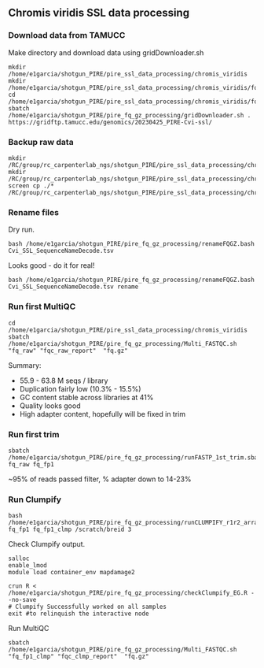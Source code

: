 ## Chromis viridis SSL data processing

### Download data from TAMUCC

Make directory and download data using gridDownloader.sh

```
mkdir /home/e1garcia/shotgun_PIRE/pire_ssl_data_processing/chromis_viridis
mkdir /home/e1garcia/shotgun_PIRE/pire_ssl_data_processing/chromis_viridis/fq_raw
cd /home/e1garcia/shotgun_PIRE/pire_ssl_data_processing/chromis_viridis/fq_raw
sbatch /home/e1garcia/shotgun_PIRE/pire_fq_gz_processing/gridDownloader.sh . https://gridftp.tamucc.edu/genomics/20230425_PIRE-Cvi-ssl/
```

### Backup raw data

```
mkdir /RC/group/rc_carpenterlab_ngs/shotgun_PIRE/pire_ssl_data_processing/chromis_viridis
mkdir /RC/group/rc_carpenterlab_ngs/shotgun_PIRE/pire_ssl_data_processing/chromis_viridis/fq_raw
screen cp ./* /RC/group/rc_carpenterlab_ngs/shotgun_PIRE/pire_ssl_data_processing/chromis_viridis/fq_raw
```

### Rename files

Dry run.

```
bash /home/e1garcia/shotgun_PIRE/pire_fq_gz_processing/renameFQGZ.bash Cvi_SSL_SequenceNameDecode.tsv
```

Looks good - do it for real!

```
bash /home/e1garcia/shotgun_PIRE/pire_fq_gz_processing/renameFQGZ.bash Cvi_SSL_SequenceNameDecode.tsv rename
```

### Run first MultiQC

```
cd /home/e1garcia/shotgun_PIRE/pire_ssl_data_processing/chromis_viridis
sbatch /home/e1garcia/shotgun_PIRE/pire_fq_gz_processing/Multi_FASTQC.sh "fq_raw" "fqc_raw_report"  "fq.gz"
```

Summary:

* 55.9 - 63.8 M seqs / library
* Duplication fairly low (10.3% - 15.5%)
* GC content stable across libraries at 41%
* Quality looks good
* High adapter content, hopefully will be fixed in trim

### Run first trim

```
sbatch /home/e1garcia/shotgun_PIRE/pire_fq_gz_processing/runFASTP_1st_trim.sbatch fq_raw fq_fp1 
```

~95% of reads passed filter, % adapter down to 14-23%

### Run Clumpify

```
bash /home/e1garcia/shotgun_PIRE/pire_fq_gz_processing/runCLUMPIFY_r1r2_array.bash fq_fp1 fq_fp1_clmp /scratch/breid 3
```

Check Clumpify output.

```
salloc
enable_lmod
module load container_env mapdamage2

crun R < /home/e1garcia/shotgun_PIRE/pire_fq_gz_processing/checkClumpify_EG.R --no-save
# Clumpify Successfully worked on all samples
exit #to relinquish the interactive node
```

Run MultiQC

```
sbatch /home/e1garcia/shotgun_PIRE/pire_fq_gz_processing/Multi_FASTQC.sh "fq_fp1_clmp" "fqc_clmp_report"  "fq.gz"
```
